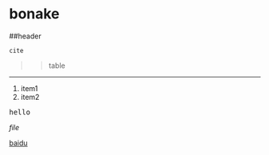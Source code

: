 # bonake
##header

`cite`

>>table

----

1. item1
2. item2

<kbd>hello</kdb>

<i class="icon-file">file</i>

[baidu](www.baidu.com)
